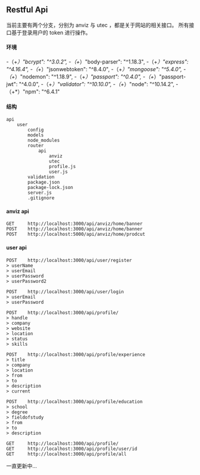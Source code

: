 ## Restful Api

当前主要有两个分支，分别为 anviz 与 utec ，都是关于网站的相关接口。
所有接口基于登录用户的 token 进行操作。

#### 环境

-（+*）"bcrypt": "^3.0.2",
-（+*）"body-parser": "^1.18.3",
-（+*）"express": "^4.16.4",
-（+*）"jsonwebtoken": "^8.4.0",
-（+*）"mongoose": "^5.4.0",
-（+*）"nodemon": "^1.18.9",
-（+*）"passport": "^0.4.0",
-（+*）"passport-jwt": "^4.0.0",
-（+*）"validator": "^10.10.0",
-（+*）"node": "^10.14.2",
-（+*）"npm": "^6.4.1"

#### 结构

    api
        user
            config
            models
            node_modules
            router
                api
                    anviz
                    utec
                    profile.js
                    user.js
            validation
            package.json
            package-lock.json
            server.js
            .gitignore

#### anviz api

    GET     http://localhost:3000/api/anviz/home/banner
    POST    http://localhost:3000/api/anviz/home/banner
    POST    http://localhost:5000/api/anviz/home/prodcut


#### user api

    POST    http://localhost:3000/api/user/register
    > userName
    > userEmail
    > userPassword
    > userPassword2

    POST    http://localhost:3000/api/user/login
    > userEmail
    > userPassword

    POST    http://localhost:3000/api/profile/
    > handle
    > company
    > website
    > location
    > status
    > skills

    POST    http://localhost:3000/api/profile/experience
    > title
    > company
    > location
    > from
    > to
    > description
    > current

    POST    http://localhost:3000/api/profile/education
    > school
    > degree
    > fieldofstudy
    > from
    > to
    > description

    GET     http://localhost:3000/api/profile/
    GET     http://localhost:3000/api/profile/user/id
    GET     http://localhost:3000/api/profile/all


一直更新中...
